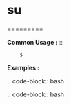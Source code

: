 # su
=========



**Common Usage :**  ::

		$ 
		

**Examples :**

.. code-block:: bash


.. code-block:: bash
